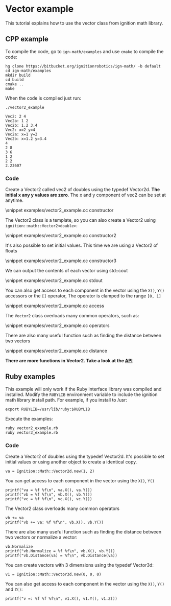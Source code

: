 # Vector example

This tutorial explains how to use the vector class from ignition math library.

## CPP example

To compile the code, go to `ign-math/examples` and use `cmake` to compile the code:

```{.sh}
hg clone https://bitbucket.org/ignitionrobotics/ign-math/ -b default
cd ign-math/examples
mkdir build
cd build
cmake ..
make
```

When the code is compiled just run:

```{.sh}
./vector2_example
```

```{.sh}
Vec2: 2 4
Vec2a: 1 2
Vec2b: 1.2 3.4
Vec2: x=2 y=4
Vec2a: x=1 y=2
Vec2b: x=1.2 y=3.4
4
2 8
3 6
1 2
2 2
2.23607
```

### Code

Create a Vector2 called vec2 of doubles using the typedef Vector2d. **The initial x any y values are zero**. The x and y component of vec2 can be set at anytime.

\snippet examples/vector2_example.cc constructor


The Vector2 class is a template, so you can also create a Vector2 using `ignition::math::Vector2<double>`:

\snippet examples/vector2_example.cc constructor2

It's also possible to set initial values. This time we are using a Vector2 of floats

\snippet examples/vector2_example.cc constructor3

We can output the contents of each vector using std::cout

\snippet examples/vector2_example.cc stdout

You can also get access to each component in the vector using the `X()`, `Y()` accessors or the `[]` operator, The operator is clamped to the range `[0, 1]`

\snippet examples/vector2_example.cc access

The `Vector2` class overloads many common operators, such as:

\snippet examples/vector2_example.cc operators

There are also many useful function such as finding the distance between two vectors

\snippet examples/vector2_example.cc distance

**There are more functions in Vector2. Take a look at the [API](https://ignitionrobotics.org/libs/math)**

## Ruby examples

This example will only work if the Ruby interface library was compiled and installed. Modify the `RUBYLIB` environment variable to include the ignition math library install path. For example, if you install to /usr:

```{.sh}
export RUBYLIB=/usr/lib/ruby:$RUBYLIB
```

Execute the examples:

```{.sh}
ruby vector2_example.rb
ruby vector3_example.rb
```

### Code

Create a Vector2 of doubles using the typedef Vector2d. It's possible to set initial values or using another object to create a identical copy.

```{.rb}
va = Ignition::Math::Vector2d.new(1, 2)
```

You can get access to each component in the vector using the `X()`, `Y()`

```{.rb}
printf("va = %f %f\n", va.X(), va.Y())
printf("vb = %f %f\n", vb.X(), vb.Y())
printf("vc = %f %f\n", vc.X(), vc.Y())
```

The Vector2 class overloads many common operators

```{.rb}
vb += va
printf("vb += va: %f %f\n", vb.X(), vb.Y())
```

There are also many useful function such as finding the distance between two vectors or normalize a vector:

```{.rb}
vb.Normalize
printf("vb.Normalize = %f %f\n", vb.X(), vb.Y())
printf("vb.Distance(va) = %f\n", vb.Distance(va))
```

You can create vectors with 3 dimensions using the typedef Vector3d:

```{.rb}
v1 = Ignition::Math::Vector3d.new(0, 0, 0)
```

You can also get access to each component in the vector using the `X()`, `Y()` and `Z()`:

```{.rb}
printf("v =: %f %f %f\n", v1.X(), v1.Y(), v1.Z())
```
